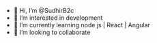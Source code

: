 - 👋 Hi, I’m @SudhirB2c
- 👀 I’m interested in development
- 🌱 I’m currently learning node js | React | Angular 
- 💞️ I’m looking to collaborate


<!---
SudhirB2c/SudhirB2c is a ✨ special ✨ repository because its `README.md` (this file) appears on your GitHub profile.
You can click the Preview link to take a look at your changes.
--->
